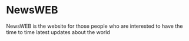 # NewsWEB
NewsWEB is the website for those people who are interested to have the time to time latest updates about the world
